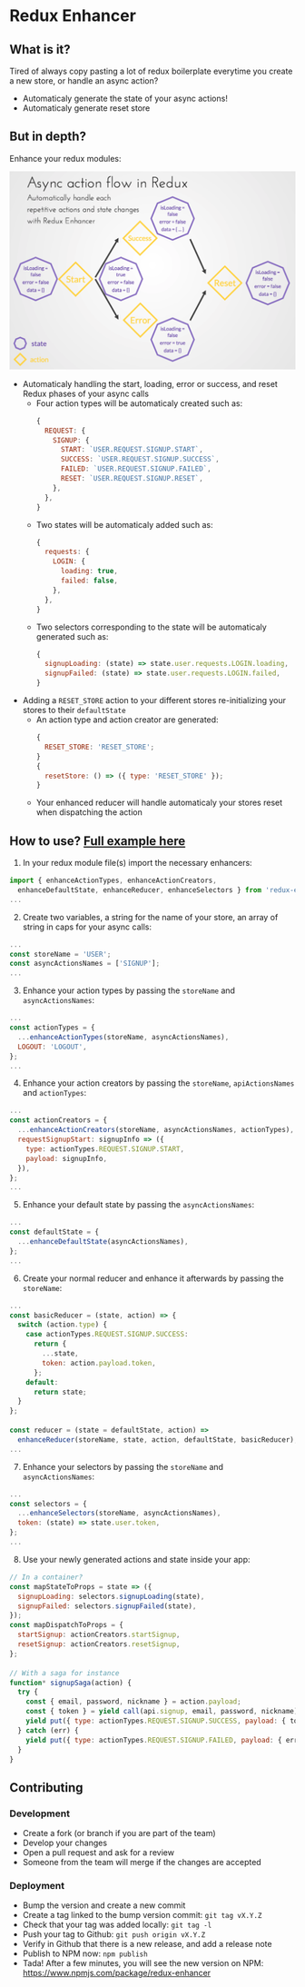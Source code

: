 # Redux Enhancer

## What is it?

Tired of always copy pasting a lot of redux boilerplate everytime you create a
new store, or handle an async action?

* Automaticaly generate the state of your async actions!
* Automaticaly generate reset store

## But in depth?

Enhance your redux modules:

![Async Call Redux Steps Schema](./documentation/async-call-redux-steps-schema.png)

* Automaticaly handling the start, loading, error or success, and reset Redux
  phases of your async calls
  * Four action types will be automaticaly created such as:
    ```javascript
    {
      REQUEST: {
        SIGNUP: {
          START: `USER.REQUEST.SIGNUP.START`,
          SUCCESS: `USER.REQUEST.SIGNUP.SUCCESS`,
          FAILED: `USER.REQUEST.SIGNUP.FAILED`,
          RESET: `USER.REQUEST.SIGNUP.RESET`,
        },
      },
    }
    ```
  * Two states will be automaticaly added such as:
    ```javascript
    {
      requests: {
        LOGIN: {
          loading: true,
          failed: false,
        },
      },
    }
    ```
  * Two selectors corresponding to the state will be automaticaly generated such
    as:
    ```javascript
    {
      signupLoading: (state) => state.user.requests.LOGIN.loading,
      signupFailed: (state) => state.user.requests.LOGIN.failed,
    }
    ```
* Adding a `RESET_STORE` action to your different stores re-initializing your
  stores to their `defaultState`
  * An action type and action creator are generated:
    ```javascript
    {
      RESET_STORE: 'RESET_STORE';
    }
    {
      resetStore: () => ({ type: 'RESET_STORE' });
    }
    ```
  * Your enhanced reducer will handle automaticaly your stores reset when
    dispatching the action

## How to use? [Full example here](./documentation/fullCodeExample.js)

1. In your redux module file(s) import the necessary enhancers:

```javascript
import { enhanceActionTypes, enhanceActionCreators,
  enhanceDefaultState, enhanceReducer, enhanceSelectors } from 'redux-enhancer';
...
```

2. Create two variables, a string for the name of your store, an array of string
   in caps for your async calls:

```javascript
...
const storeName = 'USER';
const asyncActionsNames = ['SIGNUP'];
...
```

3. Enhance your action types by passing the `storeName` and `asyncActionsNames`:

```javascript
...
const actionTypes = {
  ...enhanceActionTypes(storeName, asyncActionsNames),
  LOGOUT: 'LOGOUT',
};
...
```

4. Enhance your action creators by passing the `storeName`, `apiActionsNames`
   and `actionTypes`:

```javascript
...
const actionCreators = {
  ...enhanceActionCreators(storeName, asyncActionsNames, actionTypes),
  requestSignupStart: signupInfo => ({
    type: actionTypes.REQUEST.SIGNUP.START,
    payload: signupInfo,
  }),
};
...
```

5. Enhance your default state by passing the `asyncActionsNames`:

```javascript
...
const defaultState = {
  ...enhanceDefaultState(asyncActionsNames),
};
...
```

6. Create your normal reducer and enhance it afterwards by passing the
   `storeName`:

```javascript
...
const basicReducer = (state, action) => {
  switch (action.type) {
    case actionTypes.REQUEST.SIGNUP.SUCCESS:
      return {
        ...state,
        token: action.payload.token,
      };
    default:
      return state;
  }
};

const reducer = (state = defaultState, action) =>
  enhanceReducer(storeName, state, action, defaultState, basicReducer);
...
```

7. Enhance your selectors by passing the `storeName` and `asyncActionsNames`:

```javascript
...
const selectors = {
  ...enhanceSelectors(storeName, asyncActionsNames),
  token: (state) => state.user.token,
};
...
```

8. Use your newly generated actions and state inside your app:

```javascript
// In a container?
const mapStateToProps = state => ({
  signupLoading: selectors.signupLoading(state),
  signupFailed: selectors.signupFailed(state),
});
const mapDispatchToProps = {
  startSignup: actionCreators.startSignup,
  resetSignup: actionCreators.resetSignup,
};

// With a saga for instance
function* signupSaga(action) {
  try {
    const { email, password, nickname } = action.payload;
    const { token } = yield call(api.signup, email, password, nickname);
    yield put({ type: actionTypes.REQUEST.SIGNUP.SUCCESS, payload: { token } });
  } catch (err) {
    yield put({ type: actionTypes.REQUEST.SIGNUP.FAILED, payload: { err } });
  }
}
```

## Contributing

### Development

* Create a fork (or branch if you are part of the team)
* Develop your changes
* Open a pull request and ask for a review
* Someone from the team will merge if the changes are accepted

### Deployment

* Bump the version and create a new commit
* Create a tag linked to the bump version commit: `git tag vX.Y.Z`
* Check that your tag was added locally: `git tag -l`
* Push your tag to Github: `git push origin vX.Y.Z`
* Verify in Github that there is a new release, and add a release note
* Publish to NPM now: `npm publish`
* Tada! After a few minutes, you will see the new version on NPM:
  https://www.npmjs.com/package/redux-enhancer
